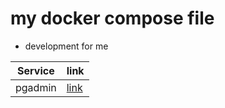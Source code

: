 # my docker compose file
- development for me

| Service | link                          |
| ------- | ----------------------------- |
| pgadmin | [link](http://localhost:8086) |
